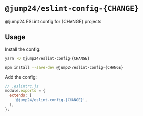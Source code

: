 # `@jump24/eslint-config-{CHANGE}`
@jump24 ESLint config for {CHANGE} projects

## Usage

Install the config:
```bash
yarn -D @jump24/eslint-config-{CHANGE}
```

```bash
npm install --save-dev @jump24/eslint-config-{CHANGE}
```

Add the config:
```js
// .eslintrc.js
module.exports = {
  extends: [
    '@jump24/eslint-config-{CHANGE}',
  ],
};
```
